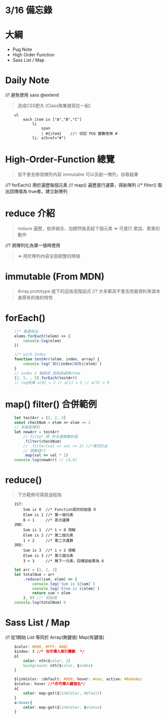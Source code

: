 # 3/16 備忘錄

# 大綱
- Pug Note
- High Order Function
- Sass List / Map

# Daily Note
//! 避免使用 sass @extend 
> 造成CSS肥大 (Class聚集被寫在一起)
```pug
    ul
        each item in ["A","B","C"]
            li 
                span
                | #{item}    //! 切記 PUG 變數使用 # 
            li: a(href="#")
```

# High-Order-Function 總覽
> 皆不會去修改陣列內容 immutable
> 可以另創一陣列，存取結果

//? forEach() 用於遍歷每個元素
//! map() 遍歷進行運算，得新陣列
//* filter() 取出回傳值為 true者，建立新陣列

# reduce 介紹
> reduce 遍歷，依序組合、加總然後丟給下個元素
=> 可進行 累加、累乘的動作

//? 將陣列化為單一值時使用
> => 用於陣列內容全部統整的時候 

# immutable (From MDN)
> Array.prototype 底下的這些高階函式
//? 大多都具不會去改變資料來源本身原有的值的特性

# forEach()
```js
    //* 基礎用法
    elems.forEach((elem) => {
        console.log(elem)
    })

    //* with Index
    function testArr(elem, index, array) {
        console.log(`第${index}個為${elem}`)
    }
    // index 2 被跳過 因為該處無item
    [2, 5, , 9].forEach(testArr)
    // log結果 a[0] = 2 // a[1] = 5 // a[3] = 9
```

# map() filter() 合併範例
```js
    let testArr = [1, 2, 3]
    const checkNum = elem => elem >= 2
    // 存取新陣列
    let newArr = testArr
        // filter 將 符合運算數的值
        .filter(checkNum)
        // .filter(val => val >= 2) //*等同於此
        // 將數值*2 
        .map(val => val * 2)
    console.log(newArr) // [4,6]
```

# reduce()
> 下方範例可得其過程為
```
    1ST: 
        Sum is 0  //* Function尾的初始值 0
        Elem is 1 //* 第一個元素
        0 + 1     //* 首次運算
    2ND: 
        Sum is 1  //* 1 + 0 得解
        Elem is 2 //* 第二個元素
        1 + 2     //* 第二次運算
    3RD:
        Sum is 3  //* 1 + 2 得解
        Elem is 3 //* 第三個元素
        3 + 3     //* 無下一元素，回傳該結果為 6 
```

```js
    let arr = [1, 2, 3]
    let totalNum = arr
        .reduce((sum, elem) => {
            console.log(`Sum is ${sum}`)
            console.log(`Elem is ${elem}`)
            return sum + elem
        }, 0) //! 初始值
    console.log(totalNum) 6 
```

# Sass List / Map
//! 從1開始
List 等同於 Array(無鍵值) 
Map(有鍵值)
```css
    $color: #000, #FFF, #ABC
    $index: 3 //* 也可傳入索引變數  */
    p{
        color: nth($color, 2)
        background: nth($color, $index) 
    }
```
```css
    $linkColor: (default: #000, hover: #eee, active: #8e8e8e)
    $status: hover //*亦可傳入鍵值名*/
    a{
        color: map-get($linkColor, default)
    }
    a:hover{
        color: map-get($linkColor, $status)
    }
```

